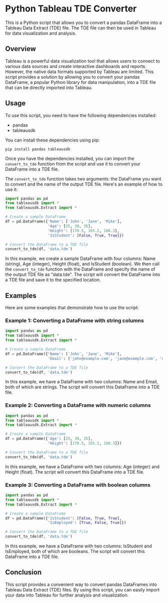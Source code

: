 # Python Tableau TDE Converter

This is a Python script that allows you to convert a pandas DataFrame into a Tableau Data Extract (TDE) file. The TDE file can then be used in Tableau for data visualization and analysis.

## Overview

Tableau is a powerful data visualization tool that allows users to connect to various data sources and create interactive dashboards and reports. However, the native data formats supported by Tableau are limited. This script provides a solution by allowing you to convert your pandas DataFrame, a popular Python library for data manipulation, into a TDE file that can be directly imported into Tableau.

## Usage

To use this script, you need to have the following dependencies installed:

- pandas
- tableausdk

You can install these dependencies using pip:

```
pip install pandas tableausdk
```

Once you have the dependencies installed, you can import the `convert_to_tde` function from the script and use it to convert your DataFrame into a TDE file.

The `convert_to_tde` function takes two arguments: the DataFrame you want to convert and the name of the output TDE file. Here's an example of how to use it:

```python
import pandas as pd
from tableausdk import *
from tableausdk.Extract import *

# Create a sample DataFrame
df = pd.DataFrame({'Name': ['John', 'Jane', 'Mike'],
                   'Age': [25, 30, 35],
                   'Height': [170.5, 165.2, 180.3],
                   'IsStudent': [False, True, True]})

# Convert the DataFrame to a TDE file
convert_to_tde(df, 'data.tde')
```

In this example, we create a sample DataFrame with four columns: Name (string), Age (integer), Height (float), and IsStudent (boolean). We then call the `convert_to_tde` function with the DataFrame and specify the name of the output TDE file as "data.tde". The script will convert the DataFrame into a TDE file and save it to the specified location.

## Examples

Here are some examples that demonstrate how to use the script:

### Example 1: Converting a DataFrame with string columns

```python
import pandas as pd
from tableausdk import *
from tableausdk.Extract import *

# Create a sample DataFrame
df = pd.DataFrame({'Name': ['John', 'Jane', 'Mike'],
                   'Email': ['john@example.com', 'jane@example.com', 'mike@example.com']})

# Convert the DataFrame to a TDE file
convert_to_tde(df, 'data.tde')
```

In this example, we have a DataFrame with two columns: Name and Email, both of which are strings. The script will convert this DataFrame into a TDE file.

### Example 2: Converting a DataFrame with numeric columns

```python
import pandas as pd
from tableausdk import *
from tableausdk.Extract import *

# Create a sample DataFrame
df = pd.DataFrame({'Age': [25, 30, 35],
                   'Height': [170.5, 165.2, 180.3]})

# Convert the DataFrame to a TDE file
convert_to_tde(df, 'data.tde')
```

In this example, we have a DataFrame with two columns: Age (integer) and Height (float). The script will convert this DataFrame into a TDE file.

### Example 3: Converting a DataFrame with boolean columns

```python
import pandas as pd
from tableausdk import *
from tableausdk.Extract import *

# Create a sample DataFrame
df = pd.DataFrame({'IsStudent': [False, True, True],
                   'IsEmployed': [True, False, True]})

# Convert the DataFrame to a TDE file
convert_to_tde(df, 'data.tde')
```

In this example, we have a DataFrame with two columns: IsStudent and IsEmployed, both of which are booleans. The script will convert this DataFrame into a TDE file.

## Conclusion

This script provides a convenient way to convert pandas DataFrames into Tableau Data Extract (TDE) files. By using this script, you can easily import your data into Tableau for further analysis and visualization.